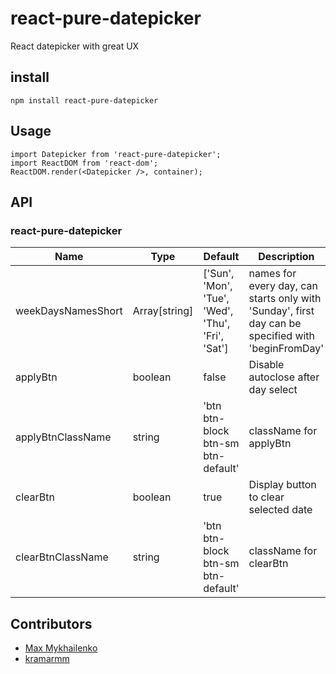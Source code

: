 # react-pure-datepicker

React datepicker with great UX

install
-------

```
npm install react-pure-datepicker
```

Usage
-----

```
import Datepicker from 'react-pure-datepicker';
import ReactDOM from 'react-dom';
ReactDOM.render(<Datepicker />, container);
```

API
---

### react-pure-datepicker
| Name | Type | Default | Description |
|------|------|---------|-------------|
|weekDaysNamesShort|Array[string]|['Sun', 'Mon', 'Tue', 'Wed', 'Thu', 'Fri', 'Sat']|names for every day, can starts only with 'Sunday', first day can be specified with 'beginFromDay'|
|applyBtn|boolean|false|Disable autoclose after day select|
|applyBtnClassName|string|'btn btn-block btn-sm btn-default'|className for applyBtn|
|clearBtn|boolean|true|Display button to clear selected date|
|clearBtnClassName|string|'btn btn-block btn-sm btn-default'|className for clearBtn|

## Contributors
- [Max Mykhailenko](https://github.com/max-mykhailenko)
- [kramarmm](https://github.com/kramarmm)
